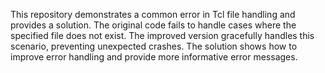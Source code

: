 This repository demonstrates a common error in Tcl file handling and provides a solution. The original code fails to handle cases where the specified file does not exist. The improved version gracefully handles this scenario, preventing unexpected crashes.  The solution shows how to improve error handling and provide more informative error messages.